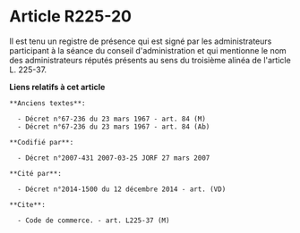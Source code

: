 # Article R225-20

Il est tenu un registre de présence qui est signé par les administrateurs participant à la séance du conseil d'administration
et qui mentionne le nom des administrateurs réputés présents au sens du troisième alinéa de l'article L. 225-37.

**Liens relatifs à cet article**

	**Anciens textes**:

	  - Décret n°67-236 du 23 mars 1967 - art. 84 (M)
	  - Décret n°67-236 du 23 mars 1967 - art. 84 (Ab)

	**Codifié par**:

	  - Décret n°2007-431 2007-03-25 JORF 27 mars 2007

	**Cité par**:

	  - Décret n°2014-1500 du 12 décembre 2014 - art. (VD)

	**Cite**:

	  - Code de commerce. - art. L225-37 (M)
